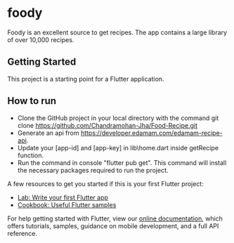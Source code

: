 # foody

Foody is an excellent source to get recipes. The app contains a large library of over 10,000 recipes. 

## Getting Started

This project is a starting point for a Flutter application.

## How to run
* Clone the GitHub project in your local directory with the command git clone https://github.com/Chandramohan-Jha/Food-Recipe.git
* Generate an api from https://developer.edamam.com/edamam-recipe-api.
* Update your [app-id] and [app-key] in lib\home.dart inside getRecipe function.
* Run the command in console "flutter pub get". This command will install the necessary packages required to run the project.

A few resources to get you started if this is your first Flutter project:

- [Lab: Write your first Flutter app](https://flutter.dev/docs/get-started/codelab)
- [Cookbook: Useful Flutter samples](https://flutter.dev/docs/cookbook)

For help getting started with Flutter, view our
[online documentation](https://flutter.dev/docs), which offers tutorials,
samples, guidance on mobile development, and a full API reference.
